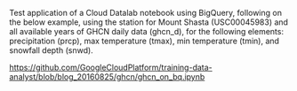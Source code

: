 Test application of a Cloud Datalab notebook using BigQuery, following on the below example, using the station for Mount Shasta (USC00045983) and all available years of GHCN daily data (ghcn_d), for the following elements: precipitation (prcp), max temperature (tmax), min temperature (tmin), and snowfall depth (snwd).

https://github.com/GoogleCloudPlatform/training-data-analyst/blob/blog_20160825/ghcn/ghcn_on_bq.ipynb
